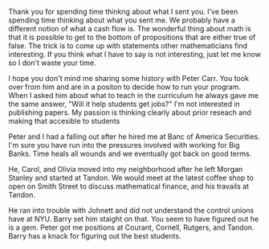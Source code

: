Thank you for spending time thinkng about what I sent you.  I've been
spending time thinking about what you sent me.  We probably have a
different notion of what a cash flow is.  The wonderful thing about
math is that it is possible to get to the bottom of propositions that
are either true of false.  The trick is to come up with statements other
mathematicians find interesting.  If you think what I have to say
is not interesting, just let me know so I don't waste your time.

I hope you don't mind me sharing some history with Peter Carr.
You took over from him and are in a positon to decide how to run your program.
When I asked him about what to teach in the curriculum he always gave
me the same answer, "Will it help students get jobs?"
I'm not interested in publishing papers. My passion is thinking
clearly about prior reseach and making that accesible to students

Peter and I had a falling out after he hired me at Banc of America Securities. I'm
sure you have run into the pressures involved with working for Big Banks.
Time heals all wounds and we eventually got back on good terms.

He, Carol, and Olivia moved into my neighborhood after he left Morgan
Stanley and started at Tandon.  We would meet at the latest coffee shop
to open on Smith Street to discuss mathematical finance, and his
travails at Tandon. 

He ran into trouble with Johnett and did not understand the control unions have
at NYU. Barry set him staight on that. You seem to have figured out he is a gem.
Peter got me positions at Courant, Cornell, Rutgers, and Tandon.
Barry has a knack for figuring out the best students.
